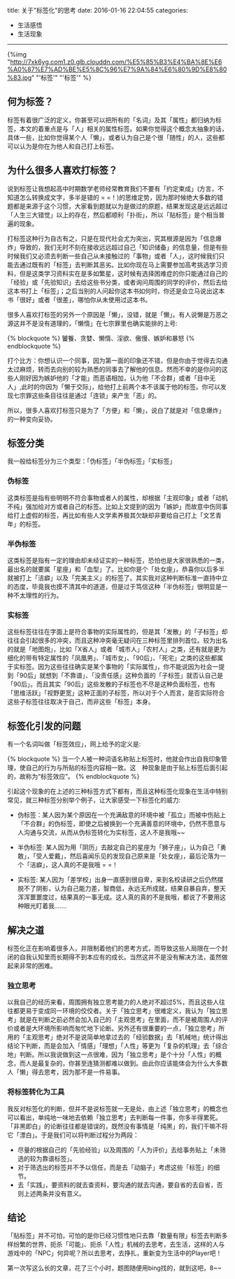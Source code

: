 title: 关于"标签化"的思考
date: 2016-01-16 22:04:55
categories: 
- 生活感悟
- 生活现象
---
{%img "http://7xk6yg.com1.z0.glb.clouddn.com/%E5%85%B3%E4%BA%8E%E6%A0%87%E7%AD%BE%E5%8C%96%E7%9A%84%E6%80%9D%E8%80%83.jpg" "'标签'" "'标签'" %}

## 何为标签？

标签有着很广泛的定义，你甚至可以把所有的「名词」及其「属性」都归纳为标签，本文的着重点是与「人」相关的属性标签。如果你觉得这个概念太抽象的话，具体一些，比如你觉得某个人「懒」，或者认为自己是个很「随性」的人，这些都可以认为是你在为他人和自己打上标签。


<!-- more -->

## 为什么很多人喜欢打标签？

说到标签让我想起高中时期数学老师经常教育我们不要有「约定束成」(方言，不知道怎么转换成文字，多半是错的 = =！)的思维定势，因为那时候绝大多数的错题都是来源于这个习惯，大家看到题就以为是做过的原题，结果发现这是远远超过「人生三大错觉」以上的存在，然后都顺利「扑街」，所以「贴标签」是个相当普遍的现象。

打标签这种行为自古有之，只是在现代社会尤为突出，究其根源是因为「信息爆炸」导致的，我们无时不刻在接收远远超过自己「知识储备」的信息量，但是有些时候我们又必须去判断一些自己从未接触过的「事物」或者「人」，这时候我们只能去通过既有的「标签」去判断其恶劣。比如你现在马上需要参加高考挑选学习资料，但是这类学习资料实在是多如繁星，这时候有选择困难症的你只能通过自己的「经验」或「先验知识」去给这些书分类，或者询问周围的同学的评价，然后去给这本书打上「标签」；之后当别的人问起你这本书如何时，你还是会立马说出这本书「很好」或者「很差」，哪怕你从未使用过这本书。

很多人喜欢打标签的另外一个原因是「懒」，没错，就是「懒」。有人说懒是万恶之源这并不是没有道理的，「懒惰」在七宗罪里也确实能排的上号:

{% blockquote %}
饕餮、贪婪、懒惰、淫欲、傲慢、嫉妒和暴怒
{% endblockquote %}

打个比方：你想认识一个同事，因为第一面的印象还不错，但是你由于觉得去沟通太过麻烦，转而去向别的较为熟悉的同事去了解他的信息。然而不幸的是你问的这些人刚好因为嫉妒他的「才能」而恶语相加，认为他「不合群」或者「目中无人」,此时的你因为「懒于交际」，给他打上前两个本不该属于他的标签。你可以发现七宗罪这些条目往往是通过「连锁」来产生「恶」的。

所以，很多人喜欢打标签只是为了「方便」和「懒」，说白了就是对「信息爆炸」的一种变向妥协。

## 标签分类

我一般给标签分为三个类型：「伪标签」「半伪标签」「实标签」

### 伪标签

这类标签是指有些明明不符合事物或者人的属性，却根据「主观印象」或者「动机不纯」强加给对方或者自己的标签。比如上文提到的因为「嫉妒」而故意中伤同事给打上虚假的标签，再比如有些人文学素养极其欠缺却非要给自己打上「文艺青年」的标签。

### 半伪标签

这类标签是指有一定的理由却未经证实的一种标签，恐怕也是大家很熟悉的一类，最出名的就要属「星座」和「血型」了。比如你是个「处女座」，恭喜你以后多半就被打上「洁癖」以及「完美主义」的标签了。其实我对这种判断标准一直持中立的态度，毕竟我也摸不清其中的道道，但是过于笃信这种「半伪标签」很明显是一种不太理性的行为。

### 实标签

这些标签往往在字面上是符合事物的实际属性的，但是其「发散」的「子标签」却往往会引起很多的冲突，而且这种冲突毫无疑问在三种标签里排列首位。较为出名的就是「地图炮」，比如「X省人」或者「城市人」「农村人」之类，还有就是更为细化的带有特定属性的「凤凰男」、「城市女」、「90后」、「死宅」之类的这些都属于实标签。因为这些往往确实是某个事物的「实际属性」，你不能说因为社会一提到「90后」就想到「不靠谱」、「没责任感」这种负面的「子标签」就否认自己是「90后」。而且其实「90后」这些发散的子标签也不尽是这种负面标签，也有「思维活跃」「视野更宽」这种正面的子标签，所以对于个人而言，是否实际符合这些子标签往往取决于自己，而非这些「标签」本身。

## 标签化引发的问题

有一个名词叫做「标签效应」，网上给予的定义是:

{% blockquote %}
当一个人被一种词语名称贴上标签时，他就会作出自我印象管理，使自己的行为与所贴的标签内容相一致。这　种现象是由于贴上标签后面引起的，故称为“标签效应”。
{% endblockquote %}

引起这个现象的在上述的三种标签方式下都有，而且这种标签化现象在生活中特别常见，就三种标签分别举个例子，让大家感受一下标签化的威力:

- 伪标签：某人因为某个原因在一个充满敌意的环境中被「孤立」而被中伤贴上「不合群」的伪标签，即使之后被换到一个充满善意的环境中，仍然不愿意与人沟通与交流，从而从伪标签转化为实标签，这人不是我哦~~

- 半伪标签: 某人因为用「阴历」去敲定自己的星座为「狮子座」，认为自己「勇敢」，「受人爱戴」，然后喜闻乐见的发现自己原来是「处女座」，最后沦落为一个「洁癖」，这人真的不是我哦 = =！

- 实标签: 某人因为「差学校」出身一直感到很自卑，来到名校读研之后仍然摆脱不了阴影，认为自己能力差，智商低，永远无所成就，结果自暴自弃，整天浑浑噩噩度过，结果真的一事无成。这人真的真的不是我哦，都说了不要用这种眼光盯着我.......

## 解决之道

标签化正在影响着很多人，并限制着他们的思考方式，而导致这些人局限在一个封闭的自我认知里而长期得不到本应有的成长。当然这并不是没有解决方法，虽然做起来非常的困难。

### 独立思考

以我自己的经历来看，周围拥有独立思考能力的人绝对不超过5%，而且这些人往往都更易于变成同一环境的佼佼者。关于「独立思考」很难定义，我认为「独立思考」就是在判断之前必然会加入自己的「主观思考」在里面，而不是被周围人的评价或者是大环境所影响而匆忙地下论断。另外还有很重要的一点，「独立思考」所用的「主观思考」绝对不是说简单地拿过去的「经验数据」去「机械地」统计得出结论下判断，而是会加入「情感」「理想」「人性」等更为「复杂的机理」去「综合地」判断。所以我说做到这一点很难，因为「独立思考」是个十分「人性」的概念，而人是最复杂的，你甚至连猜测都难以做到。由此你应该能体会为什么大多数人「懒」得去思考，因为那不是一件易事。

### 将标签转化为工具

我反对标签化的判断，但并不是说标签就一无是处，由上述「独立思考」的概念也可以看出，单纯地一味地去依赖「独立思考」去判断每一件事，你多半得累死。「非黑即白」的论断往往都是错误的，既然没有事情是「纯黑」的，我们干嘛不将它「漂白」。于是我们可以将判断过程分为两段：

- 尽量的根据自己的「先验经验」以及周围的「人为评价」去给事务贴上「未筛选的较为靠谱标签」。
- 对于筛选出的标签并不予以信任，而是去「动脑子」考虑这些「标签」的细节。
- 去「实践」，要资料的就去查资料，要沟通的就去沟通，要自省的去自省，否则上述两条并没有意义。

## 结论

「贴标签」并不可怕，可怕的是你已经习惯性地只去靠「数量有限」标签去判断多样纷繁的世界，扼杀「可能」、扼杀「人性」机械的去思考，去生活，这样的人与游戏中的「NPC」何异呢？所以去思考，去挣扎，重新变为生活中的Player吧！


第一次写这么长的文章，花了三个小时，题图随便用bing找的，就到这吧，8~~











